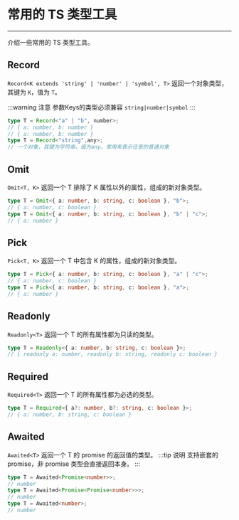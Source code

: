 # 常用的 TS 类型工具

--- 

介绍一些常用的 TS 类型工具。

## Record

`Record<K extends 'string' | 'number' | 'symbol', T>` 返回一个对象类型，其键为 `K`，值为 `T`。

:::warning 注意
参数Keys的类型必须兼容 `string|number|symbol`
:::

```ts
type T = Record<"a" | "b", number>;
// { a: number, b: number }
// { a: number, b: number }
type T = Record<"string",any>;
// 一个对象，其键为字符串，值为any。常用来表示任意的普通对象
```

## Omit

`Omit<T, K>` 返回一个 T 排除了 K 属性以外的属性，组成的新对象类型。

```ts
type T = Omit<{ a: number, b: string, c: boolean }, "b">;
// { a: number, c: boolean }
type T = Omit<{ a: number, b: string, c: boolean }, "b" | "c">;
// { a: number }
```

## Pick

`Pick<T, K>` 返回一个 T 中包含 K 的属性，组成的新对象类型。

```ts
type T = Pick<{ a: number, b: string, c: boolean }, "a" | "c">;
// { a: number, c: boolean }
type T = Pick<{ a: number, b: string, c: boolean }, "a">;
// { a: number }
```

## Readonly

`Readonly<T>` 返回一个 T 的所有属性都为只读的类型。

```ts
type T = Readonly<{ a: number, b: string, c: boolean }>;
// { readonly a: number, readonly b: string, readonly c: boolean }
```

## Required

`Required<T>` 返回一个 T 的所有属性都为必选的类型。

```ts
type T = Required<{ a?: number, b?: string, c: boolean }>;
// { a: number, b: string, c: boolean }
```
## Awaited

`Awaited<T>` 返回一个 T 的 promise 的返回值的类型。
:::tip 说明
支持嵌套的 promise，非 promise 类型会直接返回本身。
:::

```ts
type T = Awaited<Promise<number>>;
// number
type T = Awaited<Promise<Promise<number>>>;
// number
type T = Awaited<number>;
// number
```